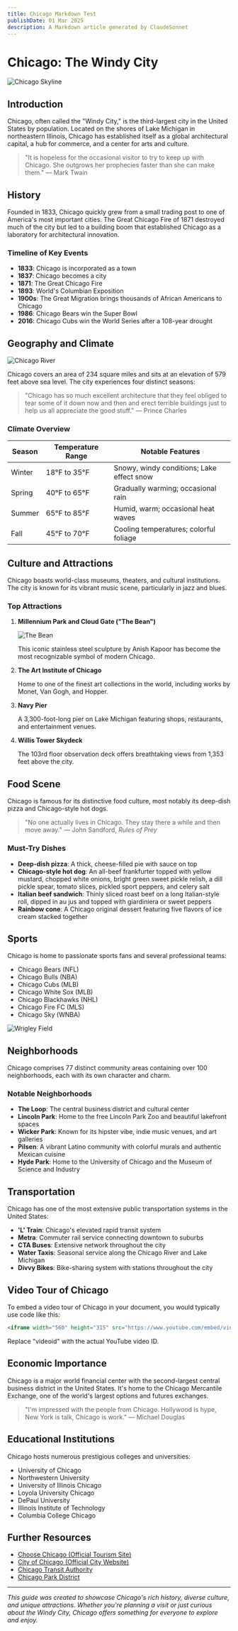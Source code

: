 ```yaml
---
title: Chicago Markdown Test
publishDate: 01 Mar 2025
description: A Markdown article generated by ClaudeSonnet
---
```




# Chicago: The Windy City

![Chicago Skyline](https://upload.wikimedia.org/wikipedia/commons/5/5f/Chicago_from_North_Avenue_Beach_June_2015_panorama_2.jpg "Chicago's iconic skyline along Lake Michigan")

## Introduction

Chicago, often called the "Windy City," is the third-largest city in the United States by population. Located on the shores of Lake Michigan in northeastern Illinois, Chicago has established itself as a global architectural capital, a hub for commerce, and a center for arts and culture.

> "It is hopeless for the occasional visitor to try to keep up with Chicago. She outgrows her prophecies faster than she can make them."
> — Mark Twain

## History

Founded in 1833, Chicago quickly grew from a small trading post to one of America's most important cities. The Great Chicago Fire of 1871 destroyed much of the city but led to a building boom that established Chicago as a laboratory for architectural innovation.

### Timeline of Key Events

- **1833**: Chicago is incorporated as a town
- **1837**: Chicago becomes a city
- **1871**: The Great Chicago Fire
- **1893**: World's Columbian Exposition
- **1900s**: The Great Migration brings thousands of African Americans to Chicago
- **1986**: Chicago Bears win the Super Bowl
- **2016**: Chicago Cubs win the World Series after a 108-year drought

## Geography and Climate

![Chicago River](/api/placeholder/600/300 "The Chicago River dyed green for St. Patrick's Day")

Chicago covers an area of 234 square miles and sits at an elevation of 579 feet above sea level. The city experiences four distinct seasons:

> "Chicago has so much excellent architecture that they feel obliged to tear some of it down now and then and erect terrible buildings just to help us all appreciate the good stuff."
> — Prince Charles

### Climate Overview

| Season | Temperature Range | Notable Features |
|--------|-------------------|------------------|
| Winter | 18°F to 35°F     | Snowy, windy conditions; Lake effect snow |
| Spring | 40°F to 65°F     | Gradually warming; occasional rain |
| Summer | 65°F to 85°F     | Humid, warm; occasional heat waves |
| Fall   | 45°F to 70°F     | Cooling temperatures; colorful foliage |

## Culture and Attractions

Chicago boasts world-class museums, theaters, and cultural institutions. The city is known for its vibrant music scene, particularly in jazz and blues.

### Top Attractions

1. **Millennium Park and Cloud Gate ("The Bean")**
   
   ![The Bean](/api/placeholder/500/300 "Cloud Gate, commonly known as 'The Bean'")
   
   This iconic stainless steel sculpture by Anish Kapoor has become the most recognizable symbol of modern Chicago.

2. **The Art Institute of Chicago**
   
   Home to one of the finest art collections in the world, including works by Monet, Van Gogh, and Hopper.

3. **Navy Pier**
   
   A 3,300-foot-long pier on Lake Michigan featuring shops, restaurants, and entertainment venues.

4. **Willis Tower Skydeck**
   
   The 103rd floor observation deck offers breathtaking views from 1,353 feet above the city.

## Food Scene

Chicago is famous for its distinctive food culture, most notably its deep-dish pizza and Chicago-style hot dogs.

> "No one actually lives in Chicago. They stay there a while and then move away."
> — John Sandford, *Rules of Prey*

### Must-Try Dishes

- **Deep-dish pizza**: A thick, cheese-filled pie with sauce on top
- **Chicago-style hot dog**: An all-beef frankfurter topped with yellow mustard, chopped white onions, bright green sweet pickle relish, a dill pickle spear, tomato slices, pickled sport peppers, and celery salt
- **Italian beef sandwich**: Thinly sliced roast beef on a long Italian-style roll, dipped in au jus and topped with giardiniera or sweet peppers
- **Rainbow cone**: A Chicago original dessert featuring five flavors of ice cream stacked together

## Sports

Chicago is home to passionate sports fans and several professional teams:

- Chicago Bears (NFL)
- Chicago Bulls (NBA)
- Chicago Cubs (MLB)
- Chicago White Sox (MLB)
- Chicago Blackhawks (NHL)
- Chicago Fire FC (MLS)
- Chicago Sky (WNBA)

![Wrigley Field](/api/placeholder/600/300 "Historic Wrigley Field, home of the Chicago Cubs")

## Neighborhoods

Chicago comprises 77 distinct community areas containing over 100 neighborhoods, each with its own character and charm.

### Notable Neighborhoods

- **The Loop**: The central business district and cultural center
- **Lincoln Park**: Home to the free Lincoln Park Zoo and beautiful lakefront spaces
- **Wicker Park**: Known for its hipster vibe, indie music venues, and art galleries
- **Pilsen**: A vibrant Latino community with colorful murals and authentic Mexican cuisine
- **Hyde Park**: Home to the University of Chicago and the Museum of Science and Industry

## Transportation

Chicago has one of the most extensive public transportation systems in the United States:

- **'L' Train**: Chicago's elevated rapid transit system
- **Metra**: Commuter rail service connecting downtown to suburbs
- **CTA Buses**: Extensive network throughout the city
- **Water Taxis**: Seasonal service along the Chicago River and Lake Michigan
- **Divvy Bikes**: Bike-sharing system with stations throughout the city

## Video Tour of Chicago

To embed a video tour of Chicago in your document, you would typically use code like this:

```html
<iframe width="560" height="315" src="https://www.youtube.com/embed/videoid" frameborder="0" allowfullscreen></iframe>
```

Replace "videoid" with the actual YouTube video ID.

## Economic Importance

Chicago is a major world financial center with the second-largest central business district in the United States. It's home to the Chicago Mercantile Exchange, one of the world's largest options and futures exchanges.

> "I'm impressed with the people from Chicago. Hollywood is hype, New York is talk, Chicago is work."
> — Michael Douglas

## Educational Institutions

Chicago hosts numerous prestigious colleges and universities:

- University of Chicago
- Northwestern University
- University of Illinois Chicago
- Loyola University Chicago
- DePaul University
- Illinois Institute of Technology
- Columbia College Chicago

## Further Resources

- [Choose Chicago (Official Tourism Site)](https://www.choosechicago.com/)
- [City of Chicago (Official City Website)](https://www.chicago.gov/)
- [Chicago Transit Authority](https://www.transitchicago.com/)
- [Chicago Park District](https://www.chicagoparkdistrict.com/)

---

*This guide was created to showcase Chicago's rich history, diverse culture, and unique attractions. Whether you're planning a visit or just curious about the Windy City, Chicago offers something for everyone to explore and enjoy.*